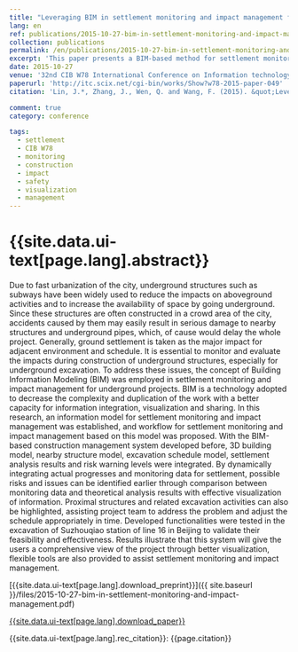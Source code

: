 ```yaml
---
title: "Leveraging BIM in settlement monitoring and impact management for subway excavation"
lang: en
ref: publications/2015-10-27-bim-in-settlement-monitoring-and-impact-management
collection: publications
permalink: /en/publications/2015-10-27-bim-in-settlement-monitoring-and-impact-management
excerpt: 'This paper presents a BIM-based method for settlement monitoring and impact management.'
date: 2015-10-27
venue: '32nd CIB W78 International Conference on Information technology for Construction'
paperurl: 'http://itc.scix.net/cgi-bin/works/Show?w78-2015-paper-049'
citation: 'Lin, J.*, Zhang, J., Wen, Q. and Wang, F. (2015). &quot;Leveraging BIM in settlement monitoring and impact management for subway excavation&quot; <i>in Proceedings of the 32nd CIB W78 International Conference on Information Technology for Construction</i>. 469-477. Eindhoven, the Netherlands.'

comment: true
category: conference

tags: 
  - settlement
  - CIB W78
  - monitoring
  - construction
  - impact
  - safety
  - visualization
  - management
---
```



{{site.data.ui-text[page.lang].abstract}}
====

Due to fast urbanization of the city, underground structures such as subways have been widely used to reduce the impacts on aboveground activities and to increase the availability of space by going underground. Since these structures are often constructed in a crowd area of the city, accidents caused by them may easily result in serious damage to nearby structures and underground pipes, which, of cause would delay the whole project. Generally, ground settlement is taken as the major impact for adjacent environment and schedule. It is essential to monitor and evaluate the impacts during construction of underground structures, especially for underground excavation. To address these issues, the concept of Building Information Modeling (BIM) was employed in settlement monitoring and impact management for underground projects. BIM is a technology adopted to decrease the complexity and duplication of the work with a better capacity for information integration, visualization and sharing. In this research, an information model for settlement monitoring and impact management was established, and workflow for settlement monitoring and impact management based on this model was proposed. With the BIM-based construction management system developed before, 3D building model, nearby structure model, excavation schedule model, settlement analysis results and risk warning levels were integrated. By dynamically integrating actual progresses and monitoring data for settlement, possible risks and issues can be identified earlier through comparison between monitoring data and theoretical analysis results with effective visualization of information. Proximal structures and related excavation activities can also be highlighted, assisting project team to address the problem and adjust the schedule appropriately in time. Developed functionalities were tested in the excavation of Suzhouqiao station of line 16 in Beijing to validate their feasibility and effectiveness. Results illustrate that this system will give the users a comprehensive view of the project through better visualization, flexible tools are also provided to assist settlement monitoring and impact management.  

[{{site.data.ui-text[page.lang].download_preprint}}]({{ site.baseurl }}/files/2015-10-27-bim-in-settlement-monitoring-and-impact-management.pdf)

[{{site.data.ui-text[page.lang].download_paper}}](http://itc.scix.net/cgi-bin/works/Show?w78-2015-paper-049)

{{site.data.ui-text[page.lang].rec_citation}}: {{page.citation}}